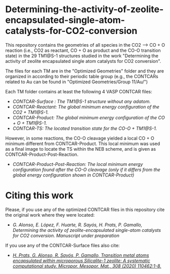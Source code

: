 
# Determining-the-activity-of-zeolite-encapsulated-single-atom-catalysts-for-CO2-conversion
This repository contains the geometries of all species in the CO2 --> CO + O reaction (i.e., CO2 as reactant, CO + O as product and the CO-O transition state) in the 29 TM1@S-1 structures studied in the work "Determining the activity of zeolite encapsulated single atom catalysts for CO2 conversion".

The files for each TM are in the "Optimized Geometries" folder and they are organized in according to their periodic table group (e.g., the CONTCARs related to Au can be found in "Optimized Geometries/Group 11/Au/")

Each TM folder contains at least the following 4 VASP CONTCAR files:
   - *CONTCAR-Surface : The TM1@S-1 structure without any adatom.*
   - *CONTCAR-Reactant: The global minimum energy configuration of the CO2 + TM1@S-1.*
   - *CONTCAR-Product:  The global minimum energy configuration of the CO + O + TM1@S-1.*
   - *CONTCAR-TS:       The located transition state for the CO-O + TM1@S-1.*

However, in some reactions, the CO-O cleavage yielded a local CO + O minimum different from CONTCAR-Product. This local minimum was used as a final image to locate the TS within the NEB scheme, and is given as CONTCAR-Product-Post-Reaction.
   - *CONTCAR-Product-Post-Reaction: The local minimum energy configuration found after the CO-O cleavage (only if it differs from the global energy configuration shown in CONTCAR-Product)*

# Citing this work
Please, if you use any of the optimized CONTCAR files in this repository cite the original work where they were located:
- *G. Alonso, E. López, F. Huarte, R. Sayós, H. Prats, P. Gamallo, Determining the activity of zeolite-encapsulated single-atom catalysts for CO2 conversion. Manuscript under preparation*

If you use any of the CONTCAR-Surface files also cite:
- *[H. Prats, G. Alonso, R. Sayós, P. Gamallo, Transition metal atoms encapsulated within microporous Silicalite-1 zeolite: A systematic computational study. Micropor. Mesopor. Mat., 308 (2020) 110462:1-8.](https://www.sciencedirect.com/science/article/abs/pii/S1387181120304649?via%3Dihub)*
``` 
